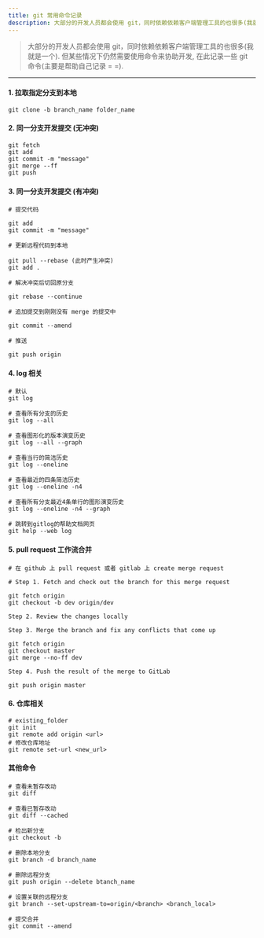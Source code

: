 ```yaml
---
title: git 常用命令记录
description: 大部分的开发人员都会使用 git，同时依赖依赖客户端管理工具的也很多(我就是一个). 但某些情况下仍然需要使用命令来协助开发, 在此记录一些 git 命令(主要是帮助自己记录 = =).
---
```


> 大部分的开发人员都会使用 git，同时依赖依赖客户端管理工具的也很多(我就是一个). 但某些情况下仍然需要使用命令来协助开发, 在此记录一些 git 命令(主要是帮助自己记录 = =).

<!--more-->

---

#### 1. 拉取指定分支到本地

```
git clone -b branch_name folder_name 
```

#### 2. 同一分支开发提交 (无冲突)

```
git fetch
git add
git commit -m "message"
git merge --ff
git push
```

#### 3. 同一分支开发提交 (有冲突)

```
# 提交代码

git add
git commit -m "message"

# 更新远程代码到本地

git pull --rebase (此时产生冲突)
git add .

# 解决冲突后切回原分支

git rebase --continue

# 追加提交到刚刚没有 merge 的提交中

git commit --amend

# 推送

git push origin
```

#### 4. log 相关

```
# 默认
git log

# 查看所有分支的历史
git log --all

# 查看图形化的版本演变历史
git log --all --graph

# 查看当行的简洁历史
git log --oneline

# 查看最近的四条简洁历史
git log --oneline -n4

# 查看所有分支最近4条单行的图形演变历史
git log --oneline -n4 --graph

# 跳转到gitlog的帮助文档网页
git help --web log

```

#### 5. pull request 工作流合并

```
# 在 github 上 pull request 或者 gitlab 上 create merge request

# Step 1. Fetch and check out the branch for this merge request

git fetch origin
git checkout -b dev origin/dev

Step 2. Review the changes locally

Step 3. Merge the branch and fix any conflicts that come up

git fetch origin
git checkout master
git merge --no-ff dev

Step 4. Push the result of the merge to GitLab

git push origin master

```

#### 6. 仓库相关

```
# existing_folder
git init
git remote add origin <url>
# 修改仓库地址
git remote set-url <new_url>
```

#### 其他命令

```
# 查看未暂存改动
git diff

# 查看已暂存改动
git diff --cached

# 检出新分支
git checkout -b

# 删除本地分支
git branch -d branch_name

# 删除远程分支
git push origin --delete btanch_name

# 设置关联的远程分支
git branch --set-upstream-to=origin/<branch> <branch_local>

# 提交合并
git commit --amend
```